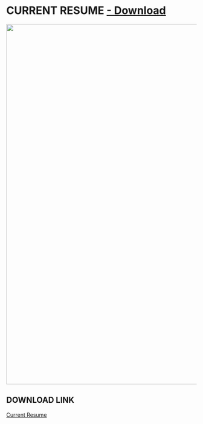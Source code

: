 # CURRENT RESUME <a href="https://github.com/edunzer/CURRENT_RESUME/raw/main/Resume%203.4.2.pdf"> - Download</a>
<a href="https://github.com/edunzer/CURRENT_RESUME/raw/main/Resume%203.4.2.pdf"><img src="https://github.com/edunzer/CURRENT_RESUME/blob/main/Resume%203.4.2.jpg" width="950"></a>
## DOWNLOAD LINK
<a href="https://github.com/edunzer/CURRENT_RESUME/raw/main/Resume%203.4.2.pdf">Current Resume</a>

